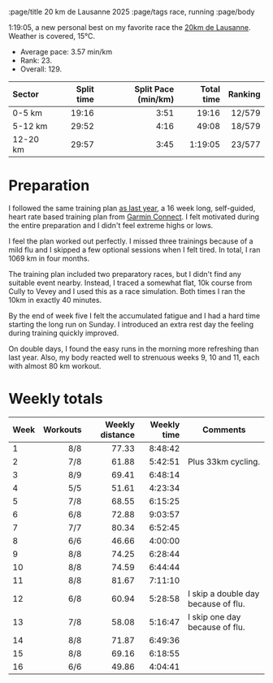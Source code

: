 :page/title 20 km de Lausanne 2025
:page/tags race, running
:page/body

1:19:05, a new personal best on my favorite race the [20km de Lausanne](https://20km.ch).  Weather is covered, 15°C.

* Average pace: 3.57 min/km
* Rank: 23.
* Overall: 129.

| Sector         | Split time | Split Pace (min/km)  | Total time | Ranking
| :------------- | ---------: | -------------------: | ---------: | ------:
| 0-5 km         | 19:16      | 3:51                 |   19:16    | 12/579
| 5-12 km        | 29:52      | 4:16                 |   49:08    | 18/579
| 12-20 km       | 29:57      | 3:45                 | 1:19:05    | 23/577


# Preparation

I followed the same training plan [as last year]({filename}2024-04-28-20km-de-Lausanne-2024.md), a 16 week long, self-guided,
heart rate based training plan from [Garmin Connect](https://connect.garmin.com).
I felt motivated during the entire preparation and I didn't feel extreme highs or lows.

I feel the plan worked out perfectly.  I missed three trainings because of a
mild flu and I skipped a few optional sessions when I felt tired.  In total, I
ran 1069 km in four months.

The training plan included two preparatory races, but I didn't find any
suitable event nearby.  Instead, I traced a somewhat flat, 10k course from
Cully to Vevey and I used this as a race simulation.  Both times I ran the 10km
in exactly 40 minutes.

By the end of week five I felt the accumulated fatigue and I had a hard time
starting the long run on Sunday.  I introduced an extra rest day the feeling
during training quickly improved.

On double days, I found the easy runs in the morning more refreshing than last
year.  Also, my body reacted well to strenuous weeks 9, 10 and 11, each with
almost 80 km workout.


# Weekly totals

| Week | Workouts | Weekly distance | Weekly time | Comments
| ---- | -------: | --------------: | ----------: | --------
| 1    | 8/8      | 77.33           |  8:48:42    |
| 2    | 7/8      | 61.88           |  5:42:51    | Plus 33km cycling.
| 3    | 8/9      | 69.41           |  6:48:14    |
| 4    | 5/5      | 51.61           |  4:23:34    |
| 5    | 7/8      | 68.55           |  6:15:25    |
| 6    | 6/8      | 72.88           |  9:03:57    |
| 7    | 7/7      | 80.34           |  6:52:45    |
| 8    | 6/6      | 46.66           |  4:00:00    |
| 9    | 8/8      | 74.25           |  6:28:44    |
| 10   | 8/8      | 74.59           |  6:44:44    |
| 11   | 8/8      | 81.67           |  7:11:10    |
| 12   | 6/8      | 60.94           |  5:28:58    | I skip a double day because of flu.
| 13   | 7/8      | 58.08           |  5:16:47    | I skip one day because of flu.
| 14   | 8/8      | 71.87           |  6:49:36    |
| 15   | 8/8      | 69.16           |  6:18:55    |
| 16   | 6/6      | 49.86           |  4:04:41    |

